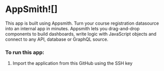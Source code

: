 # AppSmith![]

This app is built using Appsmith. Turn your course registration datasource into an internal app in minutes. Appsmith lets you drag-and-drop components to build dashboards, write logic with JavaScript objects and connect to any API, database or GraphQL source.


### To run this app:
1. Import the application from this GitHub using the SSH key
